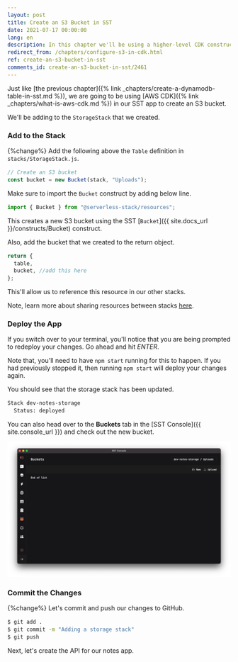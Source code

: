 ```yaml
---
layout: post
title: Create an S3 Bucket in SST
date: 2021-07-17 00:00:00
lang: en
description: In this chapter we'll be using a higher-level CDK construct to create an S3 bucket in our SST app.
redirect_from: /chapters/configure-s3-in-cdk.html
ref: create-an-s3-bucket-in-sst
comments_id: create-an-s3-bucket-in-sst/2461
---
```


Just like [the previous chapter]({% link _chapters/create-a-dynamodb-table-in-sst.md %}), we are going to be using [AWS CDK]({% link _chapters/what-is-aws-cdk.md %}) in our SST app to create an S3 bucket.

We'll be adding to the `StorageStack` that we created.

### Add to the Stack

{%change%} Add the following above the `Table` definition in `stacks/StorageStack.js`.

```js
// Create an S3 bucket
const bucket = new Bucket(stack, "Uploads");
```

Make sure to import the `Bucket` construct by adding below line.

```js
import { Bucket } from "@serverless-stack/resources";
```

This creates a new S3 bucket using the SST [`Bucket`]({{ site.docs_url }}/constructs/Bucket) construct.

Also, add the bucket that we created to the return object.

```js
return {
  table,
  bucket, //add this here
};
```

This'll allow us to reference this resource in our other stacks.

Note, learn more about sharing resources between stacks [here](https://docs.serverless-stack.com/constructs/Stack#sharing-resources-between-stacks).

### Deploy the App

If you switch over to your terminal, you'll notice that you are being prompted to redeploy your changes. Go ahead and hit _ENTER_.

Note that, you'll need to have `npm start` running for this to happen. If you had previously stopped it, then running `npm start` will deploy your changes again.

You should see that the storage stack has been updated.

```bash
Stack dev-notes-storage
  Status: deployed
```

You can also head over to the **Buckets** tab in the [SST Console]({{ site.console_url }}) and check out the new bucket.

![SST Console Buckets tab](/assets/part2/sst-console-buckets-tab.png)

### Commit the Changes

{%change%} Let's commit and push our changes to GitHub.

```bash
$ git add .
$ git commit -m "Adding a storage stack"
$ git push
```

Next, let's create the API for our notes app.

